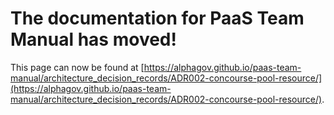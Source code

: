 
# The documentation for PaaS Team Manual has moved!
This page can now be found at [https://alphagov.github.io/paas-team-manual/architecture_decision_records/ADR002-concourse-pool-resource/](https://alphagov.github.io/paas-team-manual/architecture_decision_records/ADR002-concourse-pool-resource/).
